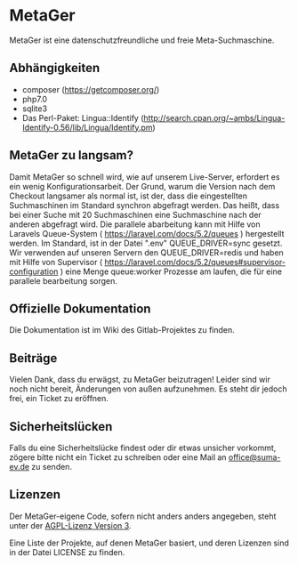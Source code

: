 # MetaGer

MetaGer ist eine datenschutzfreundliche und freie Meta-Suchmaschine.

## Abhängigkeiten
* composer (https://getcomposer.org/)
* php7.0
* sqlite3
* Das Perl-Paket: Lingua::Identify (http://search.cpan.org/~ambs/Lingua-Identify-0.56/lib/Lingua/Identify.pm)

## MetaGer zu langsam?
Damit MetaGer so schnell wird, wie auf unserem Live-Server, erfordert es ein wenig Konfigurationsarbeit. Der Grund, warum die Version nach dem Checkout langsamer als normal ist, ist der, dass die eingestellten Suchmaschinen im Standard synchron abgefragt werden.
Das heißt, dass bei einer Suche mit 20 Suchmaschinen eine  Suchmaschine nach der anderen abgefragt wird.
Die parallele abarbeitung kann mit Hilfe von Laravels Queue-System ( https://laravel.com/docs/5.2/queues ) hergestellt werden.
Im Standard, ist in der Datei ".env" QUEUE_DRIVER=sync gesetzt.
Wir verwenden auf unseren Servern den QUEUE_DRIVER=redis und haben mit Hilfe von Supervisor ( https://laravel.com/docs/5.2/queues#supervisor-configuration ) eine Menge queue:worker Prozesse am laufen, die für eine parallele bearbeitung sorgen.

## Offizielle Dokumentation

Die Dokumentation ist im Wiki des Gitlab-Projektes zu finden.

## Beiträge

Vielen Dank, dass du erwägst, zu MetaGer beizutragen!
Leider sind wir noch nicht bereit, Änderungen von außen aufzunehmen.
Es steht dir jedoch frei, ein Ticket zu eröffnen.

## Sicherheitslücken

Falls du eine Sicherheitslücke findest oder dir etwas unsicher vorkommt,
zögere bitte nicht ein Ticket zu schreiben oder eine Mail an [office@suma-ev.de](mailto:office@suma-ev.de) zu senden.

## Lizenzen

Der MetaGer-eigene Code, sofern nicht anders anders angegeben, steht unter der [AGPL-Lizenz Version 3](https://www.gnu.org/licenses/agpl-3.0).

Eine Liste der Projekte, auf denen MetaGer basiert, und deren Lizenzen sind in der Datei LICENSE zu finden. 
